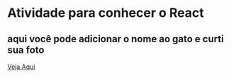 

# Atividade para conhecer o React

## aqui você pode adicionar o nome ao gato e curti sua foto
[Veja Aqui](https://atividade-react.vercel.app/)

